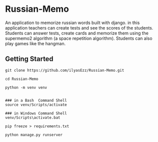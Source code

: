 # Russian-Memo
An application to memorize russian words built with django.
in this application teachers can create tests and see the scores of the students.
Students can answer tests, create cards and memorize them using the supermemo2 algorithm (a space repetition algorithm).
Students can also play games like the hangman. 

## Getting Started

```
git clone https://github.com/ilyasEzz/Russian-Memo.git

cd Russian-Memo

python -m venv venv


### in a Bash  Command Shell
source venv/Scripts/activate

### in Windows Command Shell
venv/Scripts\activate.bat

pip freeze > requirements.txt

python manage.py runserver
```
